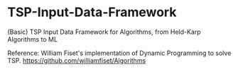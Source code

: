 # TSP-Input-Data-Framework
(Basic) TSP Input Data Framework for Algorithms, from Held-Karp Algorithms to ML 

Reference: William Fiset's implementation of Dynamic Programming to solve TSP. 
https://github.com/williamfiset/Algorithms

